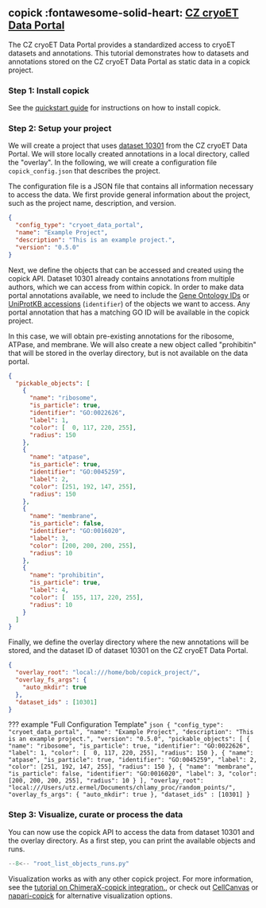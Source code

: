 ## copick :fontawesome-solid-heart: [CZ cryoET Data Portal](https://cryoetdataportal.czscience.com/)

The CZ cryoET Data Portal provides a standardized access to cryoET datasets and annotations. This tutorial demonstrates
how to datasets and annotations stored on the CZ cryoET Data Portal as static data in a copick project.

### Step 1: Install copick

See the [quickstart guide](../../quickstart.md) for instructions on how to install copick.

### Step 2: Setup your project

We will create a project that uses [dataset 10301](https://cryoetdataportal.czscience.com/datasets/10301) from the CZ
cryoET Data Portal. We will store locally created annotations in a local directory, called the "overlay". In the following,
we will create a configuration file `copick_config.json` that describes the project.

The configuration file is a JSON file that contains all information necessary to access the data. We first provide
general information about the project, such as the project name, description, and version.

```json
{
  "config_type": "cryoet_data_portal",
  "name": "Example Project",
  "description": "This is an example project.",
  "version": "0.5.0"
}
```

Next, we define the objects that can be accessed and created using the copick API. Dataset 10301 already contains
annotations from multiple authors, which we can access from within copick. In order to make data portal annotations
available, we need to include the [Gene Ontology IDs](https://geneontology.org/docs/ontology-documentation/) or [UniProtKB accessions](https://www.uniprot.org/help/accession_numbers) (`identifier`) of the objects we want to access. Any portal annotation
that has a matching GO ID will be available in the copick project.

In this case, we will obtain pre-existing annotations for the ribosome, ATPase, and membrane. We will also create a new
object called "prohibitin" that will be stored in the overlay directory, but is not available on the data portal.

```json
{
  "pickable_objects": [
    {
      "name": "ribosome",
      "is_particle": true,
      "identifier": "GO:0022626",
      "label": 1,
      "color": [  0, 117, 220, 255],
      "radius": 150
    },
    {
      "name": "atpase",
      "is_particle": true,
      "identifier": "GO:0045259",
      "label": 2,
      "color": [251, 192, 147, 255],
      "radius": 150
    },
    {
      "name": "membrane",
      "is_particle": false,
      "identifier": "GO:0016020",
      "label": 3,
      "color": [200, 200, 200, 255],
      "radius": 10
    },
    {
      "name": "prohibitin",
      "is_particle": true,
      "label": 4,
      "color": [  155, 117, 220, 255],
      "radius": 10
    }
  ]
}
```

Finally, we define the overlay directory where the new annotations will be stored, and the dataset ID of dataset 10301
on the CZ cryoET Data Portal.

```json
{
  "overlay_root": "local:///home/bob/copick_project/",
  "overlay_fs_args": {
    "auto_mkdir": true
  },
  "dataset_ids" : [10301]
}
```


??? example "Full Configuration Template"
    ```json
    {
        "config_type": "cryoet_data_portal",
        "name": "Example Project",
        "description": "This is an example project.",
        "version": "0.5.0",
        "pickable_objects": [
            {
                "name": "ribosome",
                "is_particle": true,
                "identifier": "GO:0022626",
                "label": 1,
                "color": [  0, 117, 220, 255],
                "radius": 150
            },
            {
                "name": "atpase",
                "is_particle": true,
                "identifier": "GO:0045259",
                "label": 2,
                "color": [251, 192, 147, 255],
                "radius": 150
            },
            {
                "name": "membrane",
                "is_particle": false,
                "identifier": "GO:0016020",
                "label": 3,
                "color": [200, 200, 200, 255],
                "radius": 10
            }
        ],
        "overlay_root": "local:///Users/utz.ermel/Documents/chlamy_proc/random_points/",
        "overlay_fs_args": {
            "auto_mkdir": true
        },
        "dataset_ids" : [10301]
    }
    ```

### Step 3: Visualize, curate or process the data

You can now use the copick API to access the data from dataset 10301 and the overlay directory. As a first step, you can
print the available objects and runs.

```python
--8<-- "root_list_objects_runs.py"
```

Visualization works as with any other copick project. For more information, see the
[tutorial on ChimeraX-copick integration.](chimerax.md), or check out [CellCanvas](../../tools.md#cellcanvas) or
[napari-copick](../../tools.md#napari-copick) for alternative visualization options.
